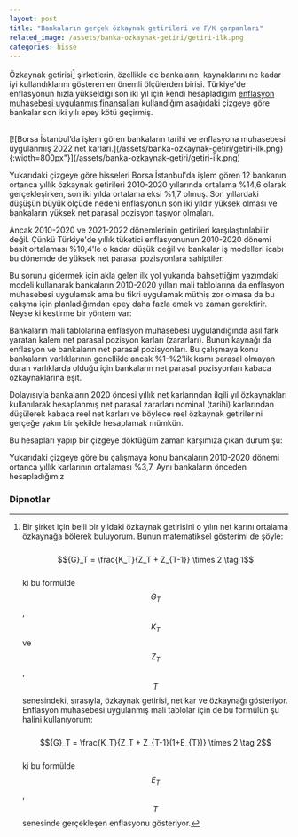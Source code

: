 ```yaml
---
layout: post
title: "Bankaların gerçek özkaynak getirileri ve F/K çarpanları"
related_image: /assets/banka-ozkaynak-getiri/getiri-ilk.png
categories: hisse
---
```

Özkaynak getirisi[^1] şirketlerin, özellikle de bankaların, kaynaklarını ne kadar iyi kullandıklarını gösteren en önemli ölçülerden birisi. Türkiye'de enflasyonun hızla yükseldiği son iki yıl için kendi hesapladığım [enflasyon muhasebesi uygulanmış finansalları]((/hisse/2023/04/14/bankalar-enflasyon-muhasebesi.html)) kullandığım aşağıdaki çizgeye göre bankalar son iki yılı epey kötü geçirmiş.

<br/>
[![Borsa İstanbul’da işlem gören bankaların tarihi ve enflasyona muhasebesi uygulanmış 2022 net karları.](/assets/banka-ozkaynak-getiri/getiri-ilk.png){:width=800px"}](/assets/banka-ozkaynak-getiri/getiri-ilk.png)
<br/>

Yukarıdaki çizgeye göre hisseleri Borsa İstanbul'da işlem gören 12 bankanın ortanca yıllık özkaynak getirileri 2010-2020 yıllarında ortalama %14,6 olarak gerçekleşirken, son iki yılda ortalama eksi %1,7 olmuş. Son yıllardaki düşüşün büyük ölçüde nedeni enflasyonun son iki yıldır yüksek olması ve bankaların yüksek net parasal pozisyon taşıyor olmaları.

Ancak 2010-2020 ve 2021-2022 dönemlerinin getirileri karşılaştırılabilir değil. Çünkü Türkiye'de yıllık tüketici enflasyonunun 2010-2020 dönemi basit ortalaması %10,4'le o kadar düşük değil ve bankalar iş modelleri icabı bu dönemde de yüksek net parasal pozisyonlara sahiptiler.

Bu sorunu gidermek için akla gelen ilk yol yukarıda bahsettiğim yazımdaki modeli kullanarak bankaların 2010-2020 yılları mali tablolarına da enflasyon muhasebesi uygulamak ama bu fikri uygulamak müthiş zor olmasa da bu çalışma için planladığımdan epey daha fazla emek ve zaman gerektirir. Neyse ki kestirme bir yöntem var:

Bankaların mali tablolarına enflasyon muhasebesi uygulandığında asıl fark yaratan kalem net parasal pozisyon karları (zararları). Bunun kaynağı da enflasyon ve bankaların net parasal pozisyonları. Bu çalışmaya konu bankaların varlıklarının genellikle ancak %1-%2'lik kısmı parasal olmayan duran varlıklarda olduğu için bankaların net parasal pozisyonları kabaca özkaynaklarına eşit. 

Dolayısıyla bankaların 2020 öncesi yıllık net karlarından ilgili yıl özkaynakları kullanılarak hesaplanmış net parasal zararları nominal (tarihi) karlarından düşülerek kabaca reel net karları ve böylece reel özkaynak getirilerini gerçeğe yakın bir şekilde hesaplamak mümkün. 

Bu hesapları yapıp bir çizgeye döktüğüm zaman karşımıza çıkan durum şu:

Yukarıdaki çizgeye göre bu çalışmaya konu bankaların 2010-2020 dönemi ortanca yıllık karlarının ortalaması %3,7. Aynı bankaların önceden hesapladığımız 

### Dipnotlar

[^1]: Bir şirket için belli bir yıldaki özkaynak getirisini o yılın net karını ortalama özkaynağa bölerek buluyorum. Bunun matematiksel gösterimi de şöyle: <br/><br/>$${G}_T = \frac{K_T}{Z_T + Z_{T-1}} \times 2 \tag 1$$ <br/>ki bu formülde &nbsp;$${G}_T$$, $$K_T$$ ve $$Z_T$$, $$T$$ senesindeki, sırasıyla, özkaynak getirisi, net kar ve özkaynağı gösteriyor. Enflasyon muhasebesi uygulanmış mali tablolar için de bu formülün şu halini kullanıyorum:<br/><br/>$${G}_T = \frac{K_T}{Z_T + Z_{T-1}(1+E_{T})} \times 2 \tag 2$$<br/>ki bu formülde $$E_{T}$$, $$T$$ senesinde gerçekleşen enflasyonu gösteriyor.